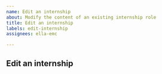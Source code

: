 ```yaml
---
name: Edit an internship
about: Modify the content of an existing internship role
title: Edit an internship
labels: edit-internship
assignees: ella-emc

---
```


## Edit an internship
